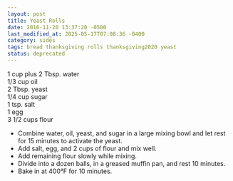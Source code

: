 ```yaml
---
layout: post
title: Yeast Rolls
date: 2016-11-20 13:37:20 -0500
last_modified_at: 2025-05-17T07:08:36 -0400
category: sides
tags: bread thanksgiving rolls thanksgiving2020 yeast
status: deprecated
---
```

1 cup plus 2 Tbsp. water  
1/3 cup oil  
2 Tbsp. yeast  
1/4 cup sugar  
1 tsp. salt  
1 egg  
3 1/2 cups flour  

  * Combine water, oil, yeast, and sugar in a large mixing bowl and let rest for 15 minutes to activate the yeast.
  * Add salt, egg, and 2 cups of flour and mix well.
  * Add remaining flour slowly while mixing.
  * Divide into a dozen balls, in a greased muffin pan, and rest 10 minutes.
  * Bake in at 400°F for 10 minutes.

